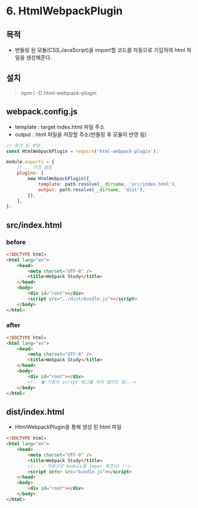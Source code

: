 # 6. HtmlWebpackPlugin

## 목적

-   번들링 된 모듈(CSS,JavaScript)을 import할 코드를 자동으로 기입하여 html 파일을 생성해준다.

## 설치

> npm i -D html-webpack-plugin

## webpack.config.js

-   template : target index.html 파일 주소
-   output : html 파일을 저장할 주소(번들링 후 모듈이 반영 됨)

```js
// 추가 된 부분
const HtmlWebpackPlugin = require('html-webpack-plugin');

module.exports = {
	//... 이전 설정
	plugins: [
		new HtmlWebpackPlugin({
			template: path.resolve(__dirname, 'src/index.html'),
			output: path.resolve(__dirname, 'dist'),
		}),
	],
};
```

## src/index.html

### before

```html
<!DOCTYPE html>
<html lang="en">
	<head>
		<meta charset="UTF-8" />
		<title>Webpack Study</title>
	</head>
	<body>
		<div id="root"></div>
		<script src="../dist/bundle.js"></script>
	</body>
</html>
```

### after

```html
<!DOCTYPE html>
<html lang="en">
	<head>
		<meta charset="UTF-8" />
		<title>Webpack Study</title>
	</head>
	<body>
		<div id="root"></div>
		<!-- ⛔ 기존의 script 태그를 적지 않아도 됨.-->
	</body>
</html>
```

## dist/index.html

-   HtmlWebpackPlugin을 통해 생성 된 html 파일

```html
<!DOCTYPE html>
<html lang="en">
	<head>
		<meta charset="UTF-8" />
		<title>Webpack Study</title>
		<!-- ✅ 자동으로 module을 impor 해준다! -->
		<script defer src="bundle.js"></script>
	</head>
	<body>
		<div id="root"></div>
	</body>
</html>
```
